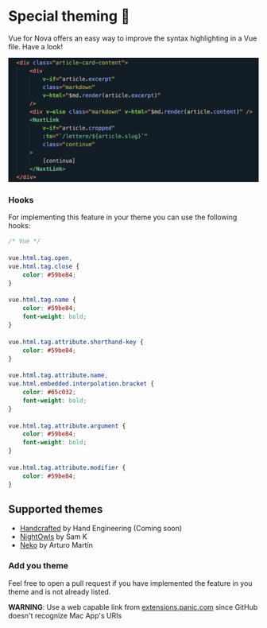 # Special theming 🎨

Vue for Nova offers an easy way to improve the syntax highlighting in a Vue file. Have a look!

![Special theming](https://raw.githubusercontent.com/tommasongr/nova-vue/master/Vue.novaextension/Images/docs/docs-special_theming-01.png)

### Hooks

For implementing this feature in your theme you can use the following hooks:

```css
/* Vue */

vue.html.tag.open,
vue.html.tag.close {
    color: #59be84;
}

vue.html.tag.name {
    color: #59be84;
    font-weight: bold;
}

vue.html.tag.attribute.shorthand-key {
    color: #59be84;
}

vue.html.tag.attribute.name,
vue.html.embedded.interpolation.bracket {
    color: #65c032;
    font-weight: bold;
}

vue.html.tag.attribute.argument {
    color: #59be84;
    font-weight: bold;
}

vue.html.tag.attribute.modifier {
    color: #59be84;
}
```

## Supported themes

-   [Handcrafted](https://extensions.panic.com/extensions/handengineering/handengineering.Handcrafted/) by Hand Engineering (Coming soon)
-   [NightOwls](https://extensions.panic.com/extensions/samk/samk.NightOwls/) by Sam K
-   [Neko](https://extensions.panic.com/extensions/com.arturomartin/com.arturomartin.neko/) by Arturo Martín

### Add you theme

Feel free to open a pull request if you have implemented the feature in you theme and is not already listed.

**WARNING**: Use a web capable link from [extensions.panic.com](https://extensions.panic.com) since GitHub doesn't recognize Mac App's URIs
